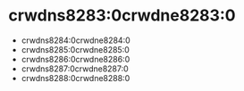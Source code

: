 # crwdns8283:0crwdne8283:0

- crwdns8284:0crwdne8284:0
- crwdns8285:0crwdne8285:0
- crwdns8286:0crwdne8286:0
- crwdns8287:0crwdne8287:0
- crwdns8288:0crwdne8288:0